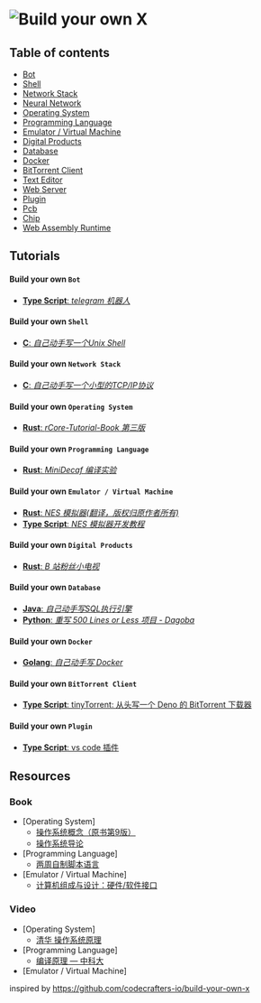 # ![Build your own X](https://github.com/codecrafters-io/build-your-own-x/raw/master/feynman.png)

## Table of contents

* [Bot](#build-your-own-bot)
* [Shell](#build-your-own-shell)
* [Network Stack](#build-your-own-network-stack)
* [Neural Network](#build-your-own-neural-network)
* [Operating System](#build-your-own-operating-system)
* [Programming Language](#build-your-own-programming-language)
* [Emulator / Virtual Machine](#build-your-own-emulator--virtual-machine)
* [Digital Products](#build-your-own-digital-products)
* [Database](#build-your-own-database)
* [Docker](#build-your-own-docker)
* [BitTorrent Client](#build-your-own-bittorrent-client)
* [Text Editor](#build-your-own-text-editor)
* [Web Server](#build-your-own-web-server)
* [Plugin](#build-your-own-plugin)
* [Pcb](#build-your-own-pcb)
* [Chip](#build-your-own-chip)
* [Web Assembly Runtime](#build-your-own-webassembly-runtime)

## Tutorials

#### Build your own `Bot`

* [**Type Script**: _telegram 机器人_](https://blog.buhe.dev/telegram-bot)

#### Build your own `Shell`

* [**C**: _自己动手写一个Unix Shell_](https://www.jxtxzzw.com/archives/3717)

#### Build your own `Network Stack`

* [**C**: _自己动手写一个小型的TCP/IP协议_](https://blog.csdn.net/clrmas/article/details/52843350)

#### Build your own `Operating System`

* [**Rust**: _rCore-Tutorial-Book 第三版_](https://rcore-os.github.io/rCore-Tutorial-Book-v3/index.html)

#### Build your own `Programming Language`

* [**Rust**: _MiniDecaf 编译实验_](https://decaf-lang.github.io/minidecaf-tutorial/)

#### Build your own `Emulator / Virtual Machine`
* [**Rust**: _NES 模拟器(翻译，版权归原作者所有)_](https://blog.buhe.dev/nes)
* [**Type Script**: _NES 模拟器开发教程_](https://www.jianshu.com/p/d12426ebc2cb)

#### Build your own `Digital Products`

* [**Rust**: _B 站粉丝小电视_](https://blog.buhe.dev/b)

#### Build your own `Database`
* [**Java**: _自己动手写SQL执行引擎_](https://github.com/alchemystar/Freedom)
* [**Python**: _重写 500 Lines or Less 项目 - Dagoba_](https://shuhari.dev/blog/2022/02/500lines-rewrite-dagoba)

#### Build your own `Docker`
* [**Golang**: _自己动手写 Docker_](https://xie.infoq.cn/article/a34a85843a8d87b8044a05cbe)

#### Build your own `BitTorrent Client`
* [**Type Script**: tinyTorrent: 从头写一个 Deno 的 BitTorrent 下载器 ](https://cjting.me/2020/10/31/tinytorrent-a-deno-bt-downloader/)

#### Build your own `Plugin`

* [**Type Script**: vs code 插件 ](https://blog.buhe.dev/vs-code)

## Resources

### Book

* [Operating System]
  * [操作系统概念（原书第9版）](https://book.douban.com/subject/30297919/)
  * [操作系统导论](https://book.douban.com/subject/33463930/)
* [Programming Language]
  * [两周自制脚本语言](https://book.douban.com/subject/25908672/)
* [Emulator / Virtual Machine]
  * [计算机组成与设计：硬件/软件接口](https://book.douban.com/subject/35088440/)

### Video

* [Operating System]
  * [清华 操作系统原理](https://www.bilibili.com/video/BV1uW411f72n)
* [Programming Language]
  * [编译原理 — 中科大](https://www.bilibili.com/video/BV17W41187gL)
* [Emulator / Virtual Machine]


inspired by https://github.com/codecrafters-io/build-your-own-x
